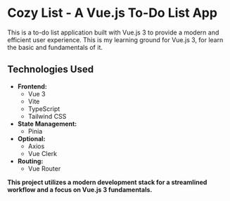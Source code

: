 # Cozy List - A Vue.js To-Do List App

This is a to-do list application built with Vue.js 3 to provide a modern and efficient user experience. This is my learning ground for Vue.js 3, for learn the basic and fundamentals of it.

## Technologies Used

- **Frontend:**
  - Vue 3
  - Vite
  - TypeScript
  - Tailwind CSS
- **State Management:**
  - Pinia
- **Optional:**
  - Axios
  - Vue Clerk
- **Routing:**
  - Vue Router

**This project utilizes a modern development stack for a streamlined workflow and a focus on Vue.js 3 fundamentals.**

